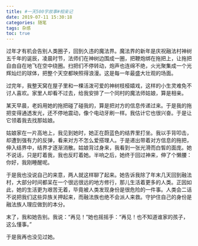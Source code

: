 ```yaml
---
title: #一天500字故事#相亲记
date: 2019-07-11 15:30:18
categories: 随笔
tags: 杂感
toc: true
---
```

过年才有机会告别人类圈子，回到久违的魔法界。魔法界的新年是庆祝融法村神树五千年的诞辰，凌晨时节，法师们在神树边围成一圈，把鞭炮绑在拖把上，让拖把自由自在地飞在空中绕圈。扫把们不停转动，炮声也连绵不绝，火光聚集成一个光辉灿烂的球体，把整个天空都映照得浪漫。这是每一年最盛大壮观的场面。

过完年，我整天窝在屋子里和一棵活泼可爱的神树枝桠嬉戏，这样的小生灵难免不讨人喜欢。家里人却看不过去，给我安排了一个同村的魔法师姑娘，算是相亲。

某天早晨，老妈用她的拖把碰了碰我的，算是把对方的信息传递过来。于是我的拖把变得通透发光，还不停地震动，像个电动牙刷一样。我估计它也很兴奋。于是让它领着我去找那姑娘。

姑娘家在一片高地上，我见到她时，她正在蔚蓝色的结界里打坐。我以手背叩击，却遭到强有力的反弹，看来对方不怎么爱搭理人。于是递出带着对方信息的拖把，伸入结界中，结界才逐渐消散。姑娘背过身来，我看到一张光滑而白皙的面庞。她不说话，只是盯着我，我也反盯着她。半响之后，她终于回过神来，伸了个懒腰：你好，我刚睡醒呢。

于是我也没说自己的来意，两人就这样聊了起来。她告诉我除了年末几天回到融法村，大部分时间都呆在一个很远很远的地方修行，那儿生活着更多的人类。正因如此，她的生活更为艰苦无着，毕竟被人类发现身份是很危险的一件事。人类会二话不说把我们这些异族关押起来，而融法族也绝不会派人来救。守护住自己的身份是融法族人理应做到的本分。

末了，我和她告别。我说：“再见！”她也摇摇手：“再见！也不知道谁家的孩子，这么懂事。”

于是我再也没见过她。

